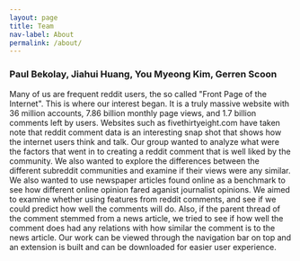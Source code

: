 ```yaml
---
layout: page
title: Team
nav-label: About
permalink: /about/
---
```

<h3>Paul Bekolay, Jiahui Huang, You Myeong Kim, Gerren Scoon</h3>



Many of us are frequent reddit users, the so called "Front Page of the Internet". This is where our interest began. It is a truly massive website with 36 million accounts, 7.86 billion monthly page views, and 1.7 billion comments left by users. Websites such as fivethirtyeight.com have taken note that reddit comment data is an interesting snap shot that shows how the internet users think and talk. Our group wanted to analyze what were the factors that went in to creating a reddit comment that is well liked by the community. We also wanted to explore the differences between the different subreddit communities and examine if their views were any similar. We also wanted to use newspaper articles found online as a benchmark to see how different online opinion fared aganist journalist opinions. We aimed to examine whether using features from reddit comments, and see if we could predict how well the comments will do. Also, if the parent thread of the comment stemmed from a news article, we tried to see if how well the comment does had any relations with how similar the comment is to the news article. Our work can be viewed through the navigation bar on top and an extension is built and can be downloaded for easier user experience.
